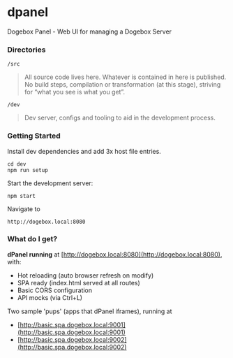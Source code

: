 # dpanel
Dogebox Panel - Web UI for managing a Dogebox Server

### Directories

`/src`

> All source code lives here.  Whatever is contained in here is published. No build steps, compilation or transformation (at this stage), striving for “what you see is what you get”.

`/dev`

> Dev server, configs and tooling to aid in the development process.

### Getting Started

Install dev dependencies and add 3x host file entries.

```
cd dev
npm run setup
```

Start the development server:
```
npm start
```

Navigate to
```
http://dogebox.local:8080
```

### What do I get?

**dPanel running** at [http://dogebox.local:8080](http://dogebox.local:8080), with:
- Hot reloading (auto browser refresh on modify)
- SPA ready (index.html served at all routes)
- Basic CORS configuration
- API mocks (via Ctrl+L)

Two sample 'pups' (apps that dPanel iframes), running at
- [http://basic.spa.dogebox.local:9001](http://basic.spa.dogebox.local:9001)
- [http://basic.spa.dogebox.local:9002](http://basic.spa.dogebox.local:9002)